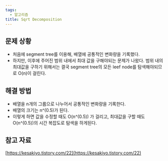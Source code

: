 ```yaml
---
tags:
  - 알고리즘
title: Sqrt Decomposition
---
```



## 문제 상황

- 처음에 segment tree를 이용해, 배열에 공통적인 변화량을 기록했다.
- 하지만, 이후에 주어진 범위 내에서 최대 값을 구해야되는 문제가 나왔다. 범위 내의 최대값을 구하기 위해서는 결국 segment tree의 모든 leef node를 탐색해야되므로 O(n)이 걸린다.

## 해결 방법

- 배열을 n개의 그룹으로 나누어서 공통적인 변화량을 기록한다.
- 배열의 크기는 n^(0.5)가 된다.
- 이렇게 하면 값을 수정할 때도 O(n^(0.5)) 가 걸리고, 최대값을 구할 때도 O(n^(0.5))의 시간 복잡도로 탐색을 하게된다.

## 참고 자료

[https://kesakiyo.tistory.com/22](https://kesakiyo.tistory.com/22)
